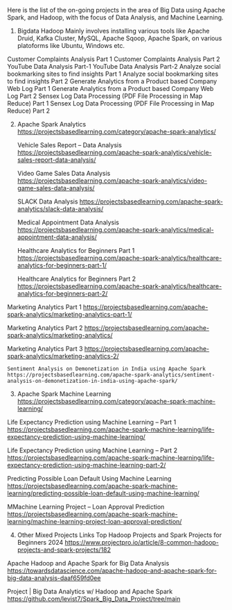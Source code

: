 
Here is the list of the on-going projects in the area of Big Data using Apache Spark, and Hadoop, with the focus of Data Analysis, and Machine Learning. 


1. Bigdata Hadoop
Mainly involves installing various tools like Apache Druid, Kafka Cluster, MySQL, Apache Sqoop, Apache Spark, on various platoforms like Ubuntu, Windows etc. 

  Customer Complaints Analysis Part 1
  Customer Complaints Analysis Part 2
  YouTube Data Analysis Part-1
  YouTube Data Analysis Part-2
  Analyze social bookmarking sites to find insights Part 1
  Analyze social bookmarking sites to find insights Part 2
  Generate Analytics from a Product based Company Web Log Part 1
  Generate Analytics from a Product based Company Web Log Part 2
  Sensex Log Data Processing (PDF File Processing in Map Reduce) Part 1
  Sensex Log Data Processing (PDF File Processing in Map Reduce) Part 2


2. Apache Spark Analytics
https://projectsbasedlearning.com/category/apache-spark-analytics/
	
	Vehicle Sales Report – Data Analysis
	https://projectsbasedlearning.com/apache-spark-analytics/vehicle-sales-report-data-analysis/


	Video Game Sales Data Analysis
	https://projectsbasedlearning.com/apache-spark-analytics/video-game-sales-data-analysis/

	SLACK Data Analysis
	https://projectsbasedlearning.com/apache-spark-analytics/slack-data-analysis/

	Medical Appointment Data Analysis
	https://projectsbasedlearning.com/apache-spark-analytics/medical-appointment-data-analysis/

	Healthcare Analytics for Beginners Part 1
	https://projectsbasedlearning.com/apache-spark-analytics/healthcare-analytics-for-beginners-part-1/

	Healthcare Analytics for Beginners Part 2
	https://projectsbasedlearning.com/apache-spark-analytics/healthcare-analytics-for-beginners-part-2/

  Marketing Analytics Part 1
  https://projectsbasedlearning.com/apache-spark-analytics/marketing-analytics-part-1/

  Marketing Analytics Part 2
  https://projectsbasedlearning.com/apache-spark-analytics/marketing-analytics/

  Marketing Analytics Part 3
  https://projectsbasedlearning.com/apache-spark-analytics/marketing-analytics-2/


	Sentiment Analysis on Demonetization in India using Apache Spark
	https://projectsbasedlearning.com/apache-spark-analytics/sentiment-analysis-on-demonetization-in-india-using-apache-spark/

3. Apache Spark Machine Learning
https://projectsbasedlearning.com/category/apache-spark-machine-learning/

  Life Expectancy Prediction using Machine Learning – Part 1
  https://projectsbasedlearning.com/apache-spark-machine-learning/life-expectancy-prediction-using-machine-learning/

  Life Expectancy Prediction using Machine Learning – Part 2
  https://projectsbasedlearning.com/apache-spark-machine-learning/life-expectancy-prediction-using-machine-learning-part-2/

  Predicting Possible Loan Default Using Machine Learning
  https://projectsbasedlearning.com/apache-spark-machine-learning/predicting-possible-loan-default-using-machine-learning/

  MMachine Learning Project – Loan Approval Prediction
  https://projectsbasedlearning.com/apache-spark-machine-learning/machine-learning-project-loan-approval-prediction/


4. Other Mixed Projects Links
  Top Hadoop Projects and Spark Projects for Beginners 2024
  https://www.projectpro.io/article/8-common-hadoop-projects-and-spark-projects/182
  
  
  Apache Hadoop and Apache Spark for Big Data Analysis
  https://towardsdatascience.com/apache-hadoop-and-apache-spark-for-big-data-analysis-daaf659fd0ee
  
  
  Project | Big Data Analytics w/ Hadoop and Apache Spark
  https://github.com/levist7/Spark_Big_Data_Project/tree/main


